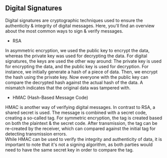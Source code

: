 ## Digital Signatures

Digital signatures are cryptographic techniques used to ensure the authenticity & integrity of digital messages.
Here, you'll find an overview about the most common ways to sign & verify messages.

- RSA

In asymmetric encryption, we used the public key to encrypt the data, whereas the private key was used for decrypting the data.
For digital signatures, the keys are used the other way around: The private key is used for encrypting the data, and the public key is used for decryption.
For instance, we initially generate a hash of a piece of data. Then, we encrypt the hash using the private key.
Now everyone with the public key can compare the decrypted hash against the actual hash of the data. A mismatch indicates that the original data was tampered with.

- HMAC (Hash-Based Message Code)

HMAC is another way of verifying digital messages.
In contrast to RSA, a shared secret is used. The message is combined with a secret code, creating a so-called tag.
For symmetric encryption, the tag is created based on both the plaintext & the secret code. After transmission, the tag can be re-created by the receiver, which can compared against the initial tag for detecting transmission errors.  
While HMAC can be used to verify the integrity and authenticity of data, it is important to note that it's not a signing algorithm, as both parties would need to have the same secret key in order to compare the tag.
